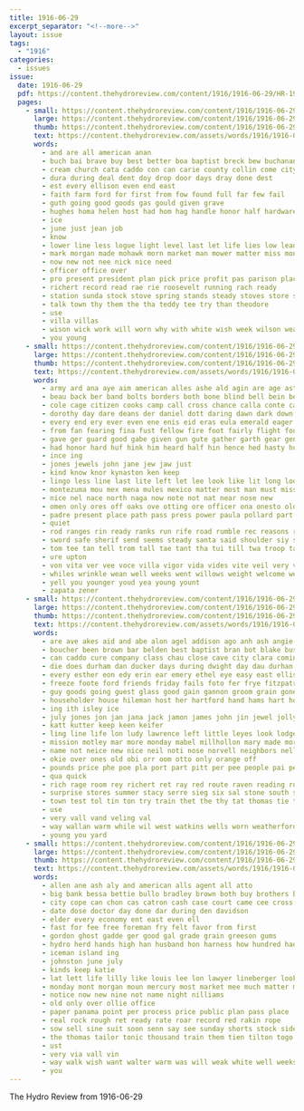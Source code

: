 ```yaml
---
title: 1916-06-29
excerpt_separator: "<!--more-->"
layout: issue
tags:
  - "1916"
categories:
  - issues
issue:
  date: 1916-06-29
  pdf: https://content.thehydroreview.com/content/1916/1916-06-29/HR-1916-06-29.pdf
  pages:
    - small: https://content.thehydroreview.com/content/1916/1916-06-29/small/HR-1916-06-29-01.jpg
      large: https://content.thehydroreview.com/content/1916/1916-06-29/large/HR-1916-06-29-01.jpg
      thumb: https://content.thehydroreview.com/content/1916/1916-06-29/thumbnails/HR-1916-06-29-01.jpg
      text: https://content.thehydroreview.com/assets/words/1916/1916-06-29/HR-1916-06-29-01.txt
      words:
        - and are all american anan
        - buch bai brave buy best better boa baptist breck bew buchanan been big brought border binder but bene bien
        - cream church cata caddo con can carie county collin come city canyon car cause chase
        - dura during deal dent doy drop door days dray done dest
        - est every ellison even end east
        - faith farm ford for first from fow found full far few fail
        - guth going good goods gas gould given grave
        - hughes homa helen host had hom hag handle honor half hardware home hydro has
        - ice
        - june just jean job
        - know
        - lower line less logue light level last let life lies low leader
        - mark morgan made mohawk morn market man mower matter miss money mccormick mexican more men morgans moment march
        - now new not nee nick nice need
        - officer office over
        - pro present president plan pick price profit pas parison place plain people pay public
        - richert record read rae rie roosevelt running rach ready
        - station sunda stock stove spring stands steady stoves store summer smarr straight save sunday shall sales story stand state see supp signal states supply stockton sell
        - talk town thy them the tha teddy tee try than theodore
        - use
        - villa villas
        - wison wick work will worn why with white wish week wilson weare wood words world
        - you young
    - small: https://content.thehydroreview.com/content/1916/1916-06-29/small/HR-1916-06-29-02.jpg
      large: https://content.thehydroreview.com/content/1916/1916-06-29/large/HR-1916-06-29-02.jpg
      thumb: https://content.thehydroreview.com/content/1916/1916-06-29/thumbnails/HR-1916-06-29-02.jpg
      text: https://content.thehydroreview.com/assets/words/1916/1916-06-29/HR-1916-06-29-02.txt
      words:
        - army ard ana aye aim american alles ashe ald agin are age aston and ata ago aid arma alon arin amer ane ask ach anna aud alt accord asa all ace ale arms ash
        - beau back ber band bolts borders both bone blind bell bein better began bis bow brea beck buy bare brought bands been berly blow but bill border beans
        - cole cage citizen cooks camp call cross chance calla conte cap cas cor comment cruz columbus course che corporal cay clerk captain car came city cohen cat cause converse can cant carranza colle come cano cook coffee
        - dorothy day dare deans der daniel dott daring dawn dark down dust dor days due deren doubt
        - every end ery ever even ene enis eid eras eula emerald eager ead east ear eiman
        - from fan fearing fina fust fellow fire foot fairly flight found fires fone few faue fed for fee fond far forward fane full fight fow files french
        - gave ger guard good gabe given gun gute gather garth gear general gains grace gillett gee group gentle going genge game
        - had honor hard huf hink him heard half hin hence hed hasty hundred hold hing hung hand her home held hort hero hes hine head huerta harp homes heart hag hill hom how has hands
        - ince ing
        - jones jewels john jane jew jaw just
        - kind know knor kynaston ken keep
        - lingo less line last lite left let lee look like lit long lookout loyal little liv lina light laws lar law land live leu liken lege leet lay lies later
        - montezuma mou mex mena mules mexico matter most man must miss more mona mal mer maia miners mould missouri mine mexican mule mesa much may meal mies mount messenger might mana mange mess moo mise miles mon maid made men mile match money
        - nice nel nace north naga now note not nat near nose new
        - omen only ores off oaks ove otting ore officer ona onesto old ora over older owns
        - padre present place path pass press power paula pollard part pines priest par pater pay proper pare piccard presume pol pro point pray pil process person pink pack pretty pow pate paper poy people peter
        - quiet
        - rod ranges rin ready ranks run rife road rumble rec reasons reid ridge rem riding ring ret ran rocks red rom rob rice read reem rise rebel reason renee
        - sword safe sherif send seems steady santa said shoulder siy sleep stand such story stone sira stine saling saw sien shen sprang shelter sener schoo sand south shade sae set stranger supper ser sian southern sch sea sans she strength stow smiling sotto sir shows seo sees state shadow side seek say sho see sergeant step sliver senor summit shee smile shall single sirls
        - tom tee tan tell trom tall tae tant tha tui till twa troop tata topping throw take tard the tint tale tho tura thet thi thay touch trail toward tani tunning them thousand teen too than team tera tar tonsing tian ten then toler treasure ton turn taken top tea tips thou tree tei tec
        - ure upton
        - von vita ver vee voce villa vigor vida vides vite veil very viva
        - whiles wrinkle wean well weeks went willows weight welcome weer welsh world with wane wage while was want way wat weekly war will worth white wamsley wale ward warning why west work word
        - yell you younger youd yea young yount
        - zapata zener
    - small: https://content.thehydroreview.com/content/1916/1916-06-29/small/HR-1916-06-29-03.jpg
      large: https://content.thehydroreview.com/content/1916/1916-06-29/large/HR-1916-06-29-03.jpg
      thumb: https://content.thehydroreview.com/content/1916/1916-06-29/thumbnails/HR-1916-06-29-03.jpg
      text: https://content.thehydroreview.com/assets/words/1916/1916-06-29/HR-1916-06-29-03.txt
      words:
        - are ave akes aid and abe alon agel addison ago anh ash angie all arr american acs
        - boucher been brown bar belden best baptist bran bot blake business better but buy black brands burn band bride brother barn bus blaine bull bor brade bort begin bras brook barrett buick block bien
        - can caddo cure company class chau close cave city clara comin cream cake carpenter chick course cai cor change came county cam cash clear car causa chas church
        - die does durham dan ducker days during dwight day dau durhan der dilday dewey down daughter dorothy
        - every esther eon edy erin ear emery ethel eye easy east ellison esp even erford emig ero ente earl ever
        - freeze foote ford friends friday fails foto fer frye fitzpatrick fine fight felton few ferguson fork fore fino felt floor fell finder from farm for first fest finely frank
        - guy goods going guest glass good gain gannon groom grain gone goon grove grab grigsby gra gal
        - householder house hileman host her hartford hand hams hart hone hee henke heed horse hinton hatfield home hydro heen herd harness howard hurry hamilton hold hie heh had hineman hard haes hot him hen has hall holiday head homa
        - ing ith isley ice
        - july jones jon jan jana jack jamon james john jin jewel jolly jaunita just jim
        - katt kutter keep keen keifer
        - ling line life lon ludy lawrence left little leyes look lodge lovely light last lino lay lone loun lenge lier long
        - mission motley mar more monday mabel millhollon mary made morning mauk mer mates mone money mea matter mise morgan mog mae mona man marvin misso mills mex medic mis mike miss mcfarlin
        - name not neice new nice neil noti nose norvell neighbors nell ner nail near now nee notice nigh night need north nap
        - okie over ones old obi orr oom otto only orange off
        - pounds price phe poe pla port part pitt per pee people pai pei pack pain perfect pitzer pay proud parlor pie paper pleasant point palace placa place pound pon
        - qua quick
        - rich rage room rey richert ret ray red route raven reading roads rem rain run rings reno
        - surprise stores summer stacy serre sieg six sal stone south simpler som special sho square shade school sid sack she save sary sales supply shears sha stove sunday stockton seven strong shaw store set shorts see seigle sister schoo sun sickles scott sie sum swing schroeder sas schools sare stock sila sale subject sed side
        - town test tol tin ton try train thet the thy tat thomas tie them take tank trom thralls ted tha thys tee tae than ture trip
        - use
        - very vall vand veling val
        - way wallan warm while wil west watkins wells worn weatherford with worth wynne well wind wear work word win week went wee worlds witt wane was wile white want woods wilson wife wie williams webb weal wendy winfield will wedding wallace
        - young you yard
    - small: https://content.thehydroreview.com/content/1916/1916-06-29/small/HR-1916-06-29-04.jpg
      large: https://content.thehydroreview.com/content/1916/1916-06-29/large/HR-1916-06-29-04.jpg
      thumb: https://content.thehydroreview.com/content/1916/1916-06-29/thumbnails/HR-1916-06-29-04.jpg
      text: https://content.thehydroreview.com/assets/words/1916/1916-06-29/HR-1916-06-29-04.txt
      words:
        - allen ane ash aly and american alls agent all atto
        - big bank bessa bettie bullo bradley brown both buy brothers bartlett baid brabant bottle boul bran best bond but
        - city cope can chon cas catron cash case court came cee cross carry company caw caddo cury county
        - date dose doctor day done dar during den davidson
        - elder every economy ent east even ell
        - fast for fee free foreman fry felt favor from first
        - gordon ghost gadde ger good gal grade grain greeson gums
        - hydro herd hands high han husband hon harness how hundred had has handle hot home
        - iceman island ing
        - johnston june july
        - kinds keep katie
        - lat lett life lilly like louis lee lon lawyer lineberger look lis
        - monday mont morgan moun mercury most market mee much matter made
        - notice now new nine not name night nilliams
        - old only over ollie office
        - paper panama point per process price public plan pass place
        - real rock rough ret ready rate roar record red rakin rope
        - sow sell sine suit soon senn say see sunday shorts stock side sale said sylvest state sit stand severe standard spain sack sum sato service soy sees stuff sense surgeon scott
        - the thomas tailor tonic thousand train them tien tilton togo then taken toan tat trial toledo ton tax tell townsend tran tanks
        - ust
        - very via vall vin
        - way walk wish want walter warm was will weak white well weeks with while why weatherford
        - you
---
```


The Hydro Review from 1916-06-29

<!--more-->

